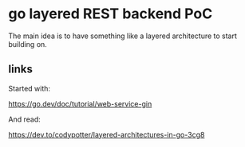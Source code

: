 # go layered REST backend PoC

The main idea is to have something like a layered architecture to start building on.

## links

Started with:

https://go.dev/doc/tutorial/web-service-gin

And read:

https://dev.to/codypotter/layered-architectures-in-go-3cg8